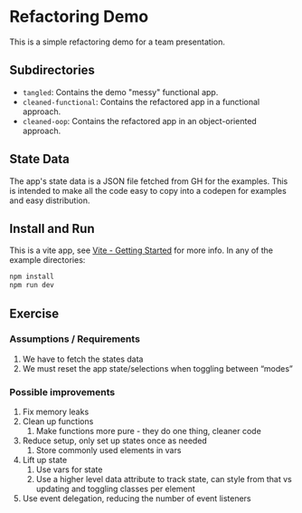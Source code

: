 # Refactoring Demo

This is a simple refactoring demo for a team presentation.

## Subdirectories

- `tangled`: Contains the demo "messy" functional app.
- `cleaned-functional`: Contains the refactored app in a functional approach.
- `cleaned-oop`: Contains the refactored app in an object-oriented approach.

## State Data

The app's state data is a JSON file fetched from GH for the examples. This is intended to make all the code easy to copy into a codepen for examples and easy distribution.

## Install and Run

This is a vite app, see [Vite - Getting Started](https://vite.dev/guide/) for more info. In any of the example directories:

```bash
npm install
npm run dev
```

## Exercise

### Assumptions / Requirements

1. We have to fetch the states data
2. We must reset the app state/selections when toggling between “modes”

### Possible improvements

1. Fix memory leaks
2. Clean up functions
   1. Make functions more pure - they do one thing, cleaner code
3. Reduce setup, only set up states once as needed
   1. Store commonly used elements in vars
4. Lift up state
   1. Use vars for state
   2. Use a higher level data attribute to track state, can style from that vs updating and toggling classes per element
5. Use event delegation, reducing the number of event listeners
